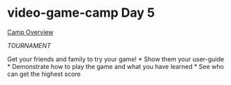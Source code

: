 # video-game-camp Day 5

[Camp Overview](../README.md)

*TOURNAMENT*

Get your friends and family to try your game!
    * Show them your user-guide
    * Demonstrate how to play the game and what you have learned
    * See who can get the highest score

